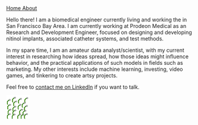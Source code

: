 
<!-- <html>
  <head>
    <meta charset="utf-8">
    <title>{{ page.title }}</title>
  </head>
  <body>
    
    {{ content }}
  </body>
</html> -->

<!-- <nav style="background-color:coral">
    {% include navigation.yml %}
</nav>
 -->
<nav>
  <a href="/" {% if page.url == "/" %}style="color: red;"{% endif %}>
    Home
  </a>
  <a href="/about/" {% if page.url == "/about" %}style="color: red;"{% endif %}>
    About
  </a>
</nav>


Hello there! I am a biomedical engineer currently living and working the in San Francisco Bay Area. I am currently working at Prodeon Medical as an Research and Development Engineer, focused on designing and developing nitinol implants, associated catheter systems, and test methods. 

In my spare time, I am an amateur data analyst/scientist, with my current interest in researching how ideas spread, how those ideas might influence behavior, and the practical applications of such models in fields such as marketing. My other interests include machine learning, investing, video games, and tinkering to create artsy projects.

Feel free to [contact me on LinkedIn](https://www.linkedin.com/in/kennethcchang/) if you want to talk.

![My helpful screenshot](/assets/WhiteFlowerBloom.gif)

